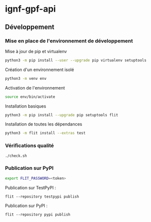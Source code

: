 # ignf-gpf-api

## Développement

### Mise en place de l'environnement de développement

Mise à jour de pip et virtualenv

```sh
python3 -m pip install --user --upgrade pip virtualenv setuptools
```

Création d'un environnement isolé

```sh
python3 -m venv env
```

Activation de l'environnement

```sh
source env/bin/activate
```

Installation basiques

```sh
python3 -m pip install --upgrade pip setuptools flit
```

Installation de toutes les dépendances

```sh
python3 -m flit install --extras test
```

### Vérifications qualité

```sh
./check.sh
```

### Publication sur PyPI

```sh
export FLIT_PASSWORD=<token>
```

Publication sur TestPyPI :

```
flit --repository testpypi publish
```

Publication sur PyPI :

```
flit --repository pypi publish
```
